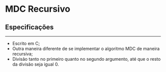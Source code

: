 # MDC Recursivo

## Especificações

---------------------------------------

- Escrito em C;
- Outra maneira diferente de se implementar o algoritmo MDC de maneira recursiva;
- Divisão tanto no primeiro quanto no segundo argumento, até que o resto da divisão seja igual 0.